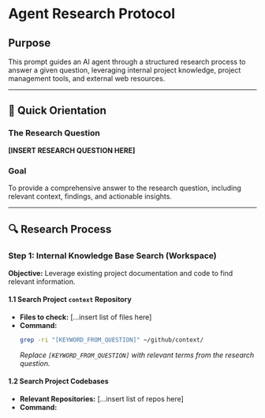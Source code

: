 # Agent Research Protocol

## Purpose
This prompt guides an AI agent through a structured research process to answer a given question, leveraging internal project knowledge, project management tools, and external web resources.

---

## 🎯 Quick Orientation

### The Research Question
**[INSERT RESEARCH QUESTION HERE]**

### Goal
To provide a comprehensive answer to the research question, including relevant context, findings, and actionable insights.

---

## 🔍 Research Process

### Step 1: Internal Knowledge Base Search (Workspace)

**Objective:** Leverage existing project documentation and code to find relevant information.

#### 1.1 Search Project `context` Repository
*   **Files to check:**
    [...insert list of files here]
*   **Command:**
    ```bash
    grep -ri "[KEYWORD_FROM_QUESTION]" ~/github/context/
    ```
    *Replace `[KEYWORD_FROM_QUESTION]` with relevant terms from the research question.*

#### 1.2 Search Project Codebases
*   **Relevant Repositories:**
        [...insert list of repos here]
*   **Command:**
    